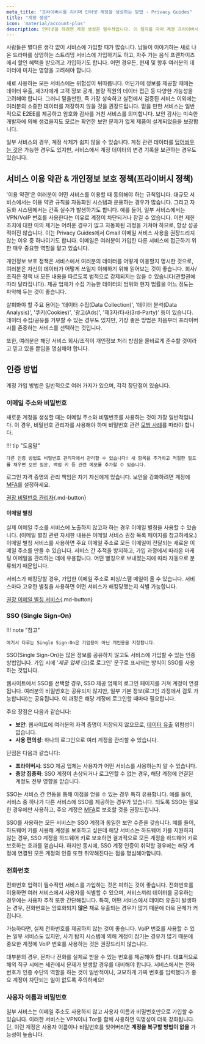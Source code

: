 ```yaml
---
meta_title: "프라이버시를 지키며 인터넷 계정을 생성하는 방법 - Privacy Guides"
title: "계정 생성"
icon: 'material/account-plus'
description: 인터넷을 하려면 계정 생성은 필수적입니다. 이 절차를 따라 계정 프라이버시를 보호할 수 있습니다.
---
```


사람들은 별다른 생각 없이 서비스에 가입할 때가 많습니다. 남들이 이야기하는 새로 나온 드라마를 상영하는 스트리밍 서비스에 가입하기도 하고, 자주 가는 음식 프랜차이즈에서 할인 혜택을 받으려고 가입하기도 합니다. 어떤 경우든, 현재 및 향후 여러분의 데이터에 미치는 영향을 고려해야 합니다.

새로 사용하는 모든 서비스에는 위험성이 뒤따릅니다. 어딘가에 정보를 제공할 때에는 데이터 유출, 제3자에게 고객 정보 공개, 불량 직원의 데이터 접근 등 다양한 가능성을 고려해야 합니다. 그러니 믿을만한, 즉 가장 성숙하고 실전에서 검증된 서비스 이외에는 여러분의 소중한 데이터를 저장하지 않을 것을 권장드립니다. 믿을 만한 서비스는 일반적으로 E2EE를 제공하고 암호화 감사를 거친 서비스를 의미합니다. 보안 감사는 미숙한 개발자에 의해 생겼을지도 모르는 확연한 보안 문제가 없게 제품이 설계되었음을 보장합니다.

일부 서비스의 경우, 계정 삭제가 쉽지 않을 수 있습니다. 계정 관련 데이터를 [덮어씌우는 것](account-deletion.md#overwriting-account-information)은 가능한 경우도 있지만, 서비스에서 계정 데이터의 변경 기록을 보관하는 경우도 있습니다.

## 서비스 이용 약관 & 개인정보 보호 정책(프라이버시 정책)

'이용 약관'은 여러분이 어떤 서비스를 이용할 때 동의해야 하는 규칙입니다. 대규모 서비스에서는 이용 약관 규칙을 자동화된 시스템과 운용하는 경우가 많습니다. 그리고 자동화 시스템에서는 간혹 실수가 발생하기도 합니다. 예를 들어, 일부 서비스에서는 VPN/VoIP 번호를 사용한다는 이유로 계정이 차단되거나 잠길 수 있습니다. 이런 제한 조치에 대한 이의 제기는 어려운 경우가 많고 자동화된 과정을 거쳐야 하므로, 항상 성공적이진 않습니다. 이는 Privacy Guides에서 Gmail 이메일 서비스 사용을 권장드리지 않는 이유 중 하나이기도 합니다. 이메일은 여러분이 가입한 다른 서비스에 접근하기 위한 매우 중요한 역할을 맡고 있습니다.

개인정보 보호 정책은 서비스에서 여러분의 데이터를 어떻게 이용할지 명시한 것으로, 여러분은 자신의 데이터가 어떻게 쓰일지 이해하기 위해 읽어보는 것이 좋습니다. 회사/조직은 정책 내 모든 내용을 따르도록 법적으로 강제되지는 않을 수 있습니다(관할권에 따라 달라집니다). 제공 업체가 수집 가능한 데이터의 범위와 현지 법률을 어느 정도는 파악해 두는 것이 좋습니다.

살펴봐야 할 주요 용어는 '데이터 수집(Data Collection)', '데이터 분석(Data Analysis)', '쿠키(Cookies)', '광고(Ads)', '제3자/타사(3rd-Party)' 등이 있습니다. 데이터 수집/공유를 거부할 수 있는 경우도 있지만, 가장 좋은 방법은 처음부터 프라이버시를 존중하는 서비스를 선택하는 것입니다.

또한, 여러분은 해당 서비스 회사/조직이 개인정보 처리 방침을 올바르게 준수할 것이라고 믿고 있을 뿐임을 명심해야 합니다.

## 인증 방법

계정 가입 방법은 일반적으로 여러 가지가 있으며, 각각 장단점이 있습니다.

### 이메일 주소와 비밀번호

새로운 계정을 생성할 때는 이메일 주소와 비밀번호를 사용하는 것이 가장 일반적입니다. 이 경우, 비밀번호 관리자를 사용해야 하며 비밀번호 관련 [모범 사례](passwords-overview.md)를 따라야 합니다.

!!! tip "도움말"

    다른 인증 방법도 비밀번호 관리자에서 관리할 수 있습니다! 새 항목을 추가하고 적절한 필드를 채우면 보안 질문, 백업 키 등 관련 메모를 추가할 수 있습니다.

로그인 자격 증명의 관리 책임은 자기 자신에게 있습니다. 보안을 강화하려면 계정에 [MFA](multi-factor-authentication.md)를 설정하세요.

[권장 비밀번호 관리자](../passwords.md ""){.md-button}

#### 이메일 별칭

실제 이메일 주소를 서비스에 노출하지 않고자 하는 경우 이메일 별칭을 사용할 수 있습니다. (이메일 별칭 관련 자세한 내용은 이메일 서비스 권장 목록 페이지를 참고하세요.) 이메일 별칭 서비스를 사용하면 주요 이메일 주소로 모든 이메일이 전달되는 새로운 이메일 주소를 만들 수 있습니다. 서비스 간 추적을 방지하고, 가입 과정에서 따라온 마케팅 이메일을 관리하는 데에 유용합니다. 어떤 별칭으로 보내졌는지에 따라 자동으로 분류되기 때문입니다.

서비스가 해킹당할 경우, 가입한 이메일 주소로 피싱/스팸 메일이 올 수 있습니다. 서비스마다 고유한 별칭을 사용하면 어떤 서비스가 해킹당했는지 식별 가능합니다.

[권장 이메일 별칭 서비스](../email.md#email-aliasing-services ""){.md-button}

### SSO (Single Sign-On)

!!! note "참고"

    여기서 다루는 Single Sign-On은 기업용이 아닌 개인용을 지칭합니다.

SSO(Single Sign-On)는 많은 정보를 공유하지 않고도 서비스에 가입할 수 있는 인증 방법입니다. 가입 시에 '*제공 업체* (으)로 로그인' 문구로 표시되는 방식이 SSO를 사용하는 것입니다.

웹사이트에서 SSO를 선택할 경우, SSO 제공 업체의 로그인 페이지를 거쳐 계정이 연결됩니다. 여러분의 비밀번호는 공유되지 않지만, 일부 기본 정보(로그인 과정에서 검토 가능합니다)는 공유됩니다. 이 과정은 해당 계정에 로그인할 때마다 필요합니다.

주요 장점은 다음과 같습니다:

- **보안**: 웹사이트에 여러분의 자격 증명이 저장되지 않으므로, [데이터 유출](https://en.wikipedia.org/wiki/Data_breach) 위험성이 없습니다.
- **사용 편의성**: 하나의 로그인으로 여러 계정을 관리할 수 있습니다.

단점은 다음과 같습니다:

- **프라이버시**: SSO 제공 업체는 사용자가 어떤 서비스를 사용하는지 알 수 있습니다.
- **중앙 집중화**: SSO 계정이 손상되거나 로그인할 수 없는 경우, 해당 계정에 연결된 계정도 전부 영향을 받습니다.

SSO는 서비스 간 연동을 통해 이점을 얻을 수 있는 경우 특히 유용합니다. 예를 들어, 서비스 중 하나가 다른 서비스에 SSO를 제공하는 경우가 있습니다. 되도록 SSO는 필요한 경우에만 사용하고, 주요 계정은 [MFA](multi-factor-authentication.md)로 보호할 것을 권장드립니다.

SSO를 사용하는 모든 서비스는 SSO 계정과 동일한 보안 수준을 갖습니다. 예를 들어, 하드웨어 키를 사용해 계정을 보호하고 싶은데 해당 서비스는 하드웨어 키를 지원하지 않는 경우, SSO 계정을 하드웨어 키로 보호하면 결과적으로 모든 계정을 하드웨어 키로 보호하는 효과를 얻습니다. 하지만 동시에, SSO 계정 인증이 취약할 경우에는 해당 계정에 연결된 모든 계정의 인증 또한 취약해진다는 점을 명심해야합니다.

### 전화번호

전화번호 입력이 필수적인 서비스를 가입하는 것은 피하는 것이 좋습니다. 전화번호를 이용하면 여러 서비스에서 사용자를 식별할 수 있으며, 서비스끼리 데이터를 공유하는 경우에는 사용자 추적 또한 간단해집니다. 특히, 어떤 서비스에서 데이터 유출이 발생하는 경우, 전화번호는 암호화되지 **않은** 채로 유출되는 경우가 많기 때문에 더욱 문제가 커집니다.

가능하다면, 실제 전화번호를 제공하지 않는 것이 좋습니다. VoIP 번호를 사용할 수 있는 일부 서비스도 있지만, 사기 탐지 시스템에 의해 계정이 잠기는 경우가 많기 때문에 중요한 계정에 VoIP 번호를 사용하는 것은 권장드리지 않습니다.

대부분의 경우, 문자나 전화를 실제로 받을 수 있는 번호를 제공해야 합니다. 대표적으로 해외 직구 시에는 세관에서 문제가 발생할 경우를 대비해야 합니다. 서비스에서는 전화번호가 인증 수단의 역할을 하는 것이 일반적이니, 교묘하게 가짜 번호를 입력했다가 중요 계정이 차단되는 일이 없도록 주의하세요!

### 사용자 이름과 비밀번호

일부 서비스는 이메일 주소도 사용하지 않고 사용자 이름과 비밀번호만으로 가입할 수 있습니다. 이러한 서비스는 VPN이나 Tor를 함께 사용하면 익명성이 더욱 강화됩니다. 단, 이런 계정은 사용자 이름이나 비밀번호를 잊어버리면 **계정을 복구할 방법이 없을** 가능성이 높습니다.
